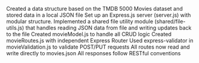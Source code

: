 Created a data structure based on the TMDB 5000 Movies dataset and stored data in a local JSON file
Set up an Express.js server (server.js) with modular structure.
Implemented a shared file utility module (shared/file-utils.js) that handles reading JSON data from file and writing updates back to the file
Created movieModel.js to handle all CRUD logic
Created movieRoutes.js with independent Express Router
Used express-validator in movieValidation.js to validate POST/PUT requests
All routes now read and write directly to movies.json
All responses follow RESTful conventions
